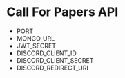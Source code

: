 # Call For Papers API

- PORT
- MONGO_URL
- JWT_SECRET
- DISCORD_CLIENT_ID
- DISCORD_CLIENT_SECRET
- DISCORD_REDIRECT_URI

